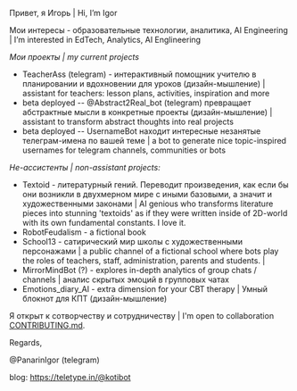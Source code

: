 Привет, я Игорь | Hi, I’m Igor 

Мои интересы - образовательные технологии, аналитика, AI Engineering | I’m interested in EdTech, Analytics, AI Englineering

_Мои проекты | my current projects_
  * TeacherAss (telegram) - интерактивный помощник учителю в планировании и вдохновении для уроков (дизайн-мышление) | assistant for teachers: lesson plans, activities, inspiration and more 
  * beta deployed -- @Abstract2Real_bot (telegram) превращает абстрактные мысли в конкретные проекты (дизайн-мышление) |  assistant to transform abstract thoughts into real projects 
  * beta deployed -- UsernameBot находит интересные незанятые телеграм-имена по вашей теме | a bot to generate nice topic-inspired usernames for telegram channels, communities or bots 

_Не-ассистенты | non-assistant projects:_
  * Textoid - литературный гений. Переводит произведения, как если бы они возникли в двухмерном мире с иными базовыми, а значит и художественными законами | AI genious  who transforms literature pieces into stunning 'textoids' as if they were written inside of 2D-world with its own fundamental constants. I love it.
  * RobotFeudalism - a fictional book 
  * School13 - сатирический мир школы с художественными персонажами | a public channel of a fictional school where bots play the roles of teachers, staff, administration, parents and students. | 
  * MirrorMindBot (?) - explores in-depth analytics of group chats / channels | аналис скрытых эмоций в групповых чатах
  * Emotions_diary_AI - extra dimension for your CBT therapy | Умный блокнот для КПТ (дизайн-мышление)

Я открыт к сотворчеству и сотрудничеству | I'm open to collaboration
[CONTRIBUTING.md](CONTRIBUTING.md).

Regards,

@PanarinIgor (telegram)

blog: https://teletype.in/@kotibot
